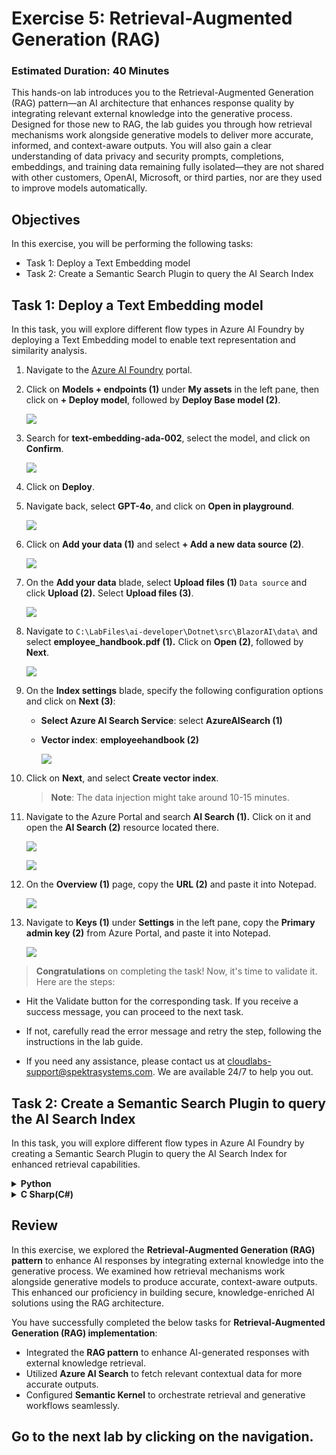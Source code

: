 # **Exercise 5**: Retrieval-Augmented Generation (RAG)

### Estimated Duration: 40 Minutes

This hands-on lab introduces you to the Retrieval-Augmented Generation (RAG) pattern—an AI architecture that enhances response quality by integrating relevant external knowledge into the generative process. Designed for those new to RAG, the lab guides you through how retrieval mechanisms work alongside generative models to deliver more accurate, informed, and context-aware outputs. You will also gain a clear understanding of data privacy and security prompts, completions, embeddings, and training data remaining fully isolated—they are not shared with other customers, OpenAI, Microsoft, or third parties, nor are they used to improve models automatically.

## Objectives
In this exercise, you will be performing the following tasks:
- Task 1: Deploy a Text Embedding model
- Task 2: Create a Semantic Search Plugin to query the AI Search Index

## Task 1: Deploy a Text Embedding model

In this task, you will explore different flow types in Azure AI Foundry by deploying a Text Embedding model to enable text representation and similarity analysis.

1. Navigate to the [Azure AI Foundry](https://ai.azure.com/) portal.
1. Click on **Models + endpoints (1)** under **My assets** in the left pane, then click on **+ Deploy model**, followed by **Deploy Base model (2)**.

    ![](./media/image_007-1.png)
1. Search for **text-embedding-ada-002**, select the model, and click on **Confirm**.

    ![](./media/image_084.png)
1. Click on **Deploy**.
1. Navigate back, select **GPT-4o**, and click on **Open in playground**.

    ![](./media/image_020.png)
1. Click on **Add your data (1)** and select **+ Add a new data source (2)**.

    ![](./media/image_085.png)
1. On the **Add your data** blade, select **Upload files (1)** `Data source` and click **Upload (2).** Select **Upload files (3)**.

    ![](./media/image_086.png)
1. Navigate to `C:\LabFiles\ai-developer\Dotnet\src\BlazorAI\data\` and select **employee_handbook.pdf (1).** Click on **Open (2)**, followed by **Next**.

    ![](./media/image_087.png)
1. On the **Index settings** blade, specify the following configuration options and click on **Next (3)**:
    - **Select Azure AI Search Service**: select **AzureAISearch (1)**
    - **Vector index**: **employeehandbook (2)**

        ![](./media/image_088.png)
1. Click on **Next**, and select **Create vector index**.
    >**Note**: The data injection might take around 10-15 minutes.
1. Navigate to the Azure Portal and search **AI Search (1).** Click on it and open the **AI Search (2)** resource located there.

    ![](./media/image_089.png)
    
    ![](./media/image_090.png)
1. On the **Overview (1)** page, copy the **URL (2)** and paste it into Notepad.

    ![](./media/image_091.png)
1. Navigate to **Keys (1)** under **Settings** in the left pane, copy the **Primary admin key (2)** from Azure Portal, and paste it into Notepad.

    ![](./media/image_092.png)
> **Congratulations** on completing the task! Now, it's time to validate it. Here are the steps:
 
- Hit the Validate button for the corresponding task. If you receive a success message, you can proceed to the next task. 
- If not, carefully read the error message and retry the step, following the instructions in the lab guide.
- If you need any assistance, please contact us at cloudlabs-support@spektrasystems.com. We are available 24/7 to help you out.

   <validation step="aba3f1c2-bf55-4ca3-baf6-fcaa280552fa" />
   

## Task 2: Create a Semantic Search Plugin to query the AI Search Index

In this task, you will explore different flow types in Azure AI Foundry by creating a Semantic Search Plugin to query the AI Search Index for enhanced retrieval capabilities.

<details>
<summary><strong>Python</strong></summary>

1. Navigate to `Python>src` directory and open **.env (1)** file.

    ![](./media/image_026.png)
1. Paste the **AI search URL** that you copied earlier in the exercise besides `AI_SEARCH_URL` in **.env** file.
    >Note:- Ensure that every value in the **.env** file is enclosed in **double quotes (")**.
1. Paste the **Primary admin key** that you copied earlier in the exercise besides `AI_SEARCH_KEY`.

    ![](./media/image_093.png)
1. Save the file.
1. Navigate to `Python>src>plugins` directory and create a new file named **ContosoSearchPlugin.py (1)**.

    ![](./media/image_094.png)
1. Add the following code to the file:
    ```
    import json
    import os
    from typing import Dict, List, Any, Optional

    import requests
    from azure.core.credentials import AzureKeyCredential
    from azure.search.documents import SearchClient
    from azure.search.documents.models import VectorizedQuery
    from dotenv import load_dotenv

    class ContosoSearchPlugin:
        def __init__(self):
            load_dotenv()
            
            self.openai_endpoint = os.getenv("AZURE_OPENAI_ENDPOINT")
            self.openai_api_key = os.getenv("AZURE_OPENAI_API_KEY")
            self.embedding_deployment = os.getenv("AZURE_OPENAI_EMBED_DEPLOYMENT_NAME")
            self.embedding_api_version = os.getenv("AZURE_OPENAI_API_VERSION", "2023-05-15")
            
            self.search_endpoint = os.getenv("AI_SEARCH_URL")
            self.search_key = os.getenv("AI_SEARCH_KEY")
            self.search_index_name = os.getenv("AZURE_SEARCH_INDEX", "employeehandbook")
            
            self.search_client = SearchClient(
                endpoint=self.search_endpoint,
                index_name=self.search_index_name,
                credential=AzureKeyCredential(self.search_key)
            )
            
        def generate_embedding(self, text: str) -> List[float]:
            if not text:
                raise ValueError("Input text cannot be empty")
                
            url = f"{self.openai_endpoint}/openai/deployments/{self.embedding_deployment}/embeddings?api-version={self.embedding_api_version}"
            headers = {
                "Content-Type": "application/json",
                "api-key": self.openai_api_key
            }
            payload = {
                "input": text,
                "dimensions": 1536  # Standard for text-embedding-ada-002
            }
            
            try:
                response = requests.post(url, headers=headers, json=payload)
                response.raise_for_status()
                embedding_data = response.json()
                return embedding_data["data"][0]["embedding"]
            except Exception as e:
                raise Exception(f"Failed to generate embedding: {str(e)}")
        
        def search_documents(self, query: str, top: int = 3) -> List[Dict[str, Any]]:
            try:
                # Generate embedding for the query
                query_embedding = self.generate_embedding(query)
                
                # Create a vectorized query
                vector_query = VectorizedQuery(
                    vector=query_embedding,
                    k_nearest_neighbors=top,
                    fields="contentVector"
                )
                
                # Execute the search
                results = self.search_client.search(
                    search_text=query,  # Also include text search for hybrid retrieval
                    vector_queries=[vector_query],
                    select=["id", "content", "page_num", "chunk_id"],
                    top=top
                )
                
                # Format the results
                search_results = []
                for result in results:
                    search_results.append({
                        "id": result["id"],
                        "content": result["content"],
                        "page_num": result.get("page_num", "Unknown"),
                        "chunk_id": result.get("chunk_id", "Unknown"),
                        "score": result["@search.score"]
                    })
                
                return search_results
                
            except Exception as e:
                raise Exception(f"Search failed: {str(e)}")
        
        def query_handbook(self, query: str, top: int = 3) -> str:
            try:
                results = self.search_documents(query, top)
                
                # Format the results into a nice response
                if not results:
                    return "No relevant information found in the Contoso Handbook."
                
                response = f"Here's what I found in the Contoso Handbook about '{query}':\n\n"
                for i, result in enumerate(results, 1):
                    response += f"Result {i} (Page {result['page_num']}):\n{result['content']}\n\n"
                
                return response
                
            except Exception as e:
                return f"Error querying the Contoso Handbook: {str(e)}"
    if __name__ == "__main__":
        search_plugin = ContosoSearchPlugin()
        query = "What is Contoso's vacation policy?"
        result = search_plugin.query_handbook(query)
        print(result)
    ```
1. Save the file.
1. Navigate to `Python>src` directory and open **chat.py (1)** file.

    ![](./media/image_030.png)
1. Add the following code in the `#Import Modules` section of the file.
    ```
    from semantic_kernel.connectors.ai.open_ai import AzureTextEmbedding
    from plugins.ContosoSearchPlugin import ContosoSearchPlugin
    ```

    ![](./media/image_095.png)
1. Add the following code in the `#Challenge 05 - Add Text Embedding service for semantic search` section of the file.
    ```
    text_embedding_service = AzureTextEmbedding(
        deployment_name=os.getenv("AZURE_OPENAI_EMBED_DEPLOYMENT_NAME"),
        api_key=os.getenv("AZURE_OPENAI_API_KEY"),
        endpoint=os.getenv("AZURE_OPENAI_ENDPOINT"),
        service_id="embedding-service"
    )
    kernel.add_service(text_embedding_service)
    logger.info("Text Embedding service added")
    ```

    ![](./media/image_096.png)
1. Add the following code in the `# Challenge 05 - Add Search Plugin` section of the file.
    ```
    kernel.add_plugin(
        ContosoSearchPlugin(),
        plugin_name="ContosoSearch",
    )
    logger.info("Contoso Handbook Search plugin loaded")
    ```

    ![](./media/image_097.png)
1. In case you encounter any indentation error, use the code from the following URL:
    ```
    https://raw.githubusercontent.com/CloudLabsAI-Azure/ai-developer/refs/heads/prod/CodeBase/python/lab-05.py
    ```
1. Save the file.
1. Right click on `Python>src` **(1)** in the left pane and select **Open in Integrated Terminal (2)**.

    ![](./media/image_035.png)
1. Use the following command to run the app:
    ```
    streamlit run app.py
    ```
1. If the app does not open automatically in the browser, you can access it using the following **URL**:
    ```
    http://localhost:8501
    ```
1. Submit the following prompt and see how the AI responds:
    ```
    What are the steps for the Contoso Performance Reviews?
    ```
    ```
    What is Contoso's policy on Data Security?
    ```
    ```
    Who do I contact at Contoso for questions regarding workplace safety?
    ```
1. You will receive a response similar to the one shown below:

    ![](./media/image_098.png)

    ![](./media/image_099.png)

    ![](./media/image_100.png)
</details>

<details>
<summary><strong>C Sharp(C#)</strong></summary>

1. Navigate to `Dotnet>src>BlazorAI` directory and open **appsettings.json (1)** file.

    ![](./media/image_028.png)
1. Paste the **AI search URL** that you copied earlier in the exercise besides `AI_SEARCH_URL` in **appsettings.json** file..
    >Note:- Ensure that every value in the **appsettings.json** file is enclosed in **double quotes (")**.
1. Paste the **Primary admin key (1)** that you copied earlier in the exercise besides `AI_SEARCH_KEY` **(2)**.

    ![](./media/image_101.png)
1. Save the file.
1. Navigate to `Dotnet>src>BlazorAI>Plugins` directory and create a new file named **ContosoSearchPlugin.cs (1)**.

    ![](./media/image_102.png)
1. Add the following code to the file:
    ```
    using System.ComponentModel;
    using System.Text.Json.Serialization;
    using Azure;
    using Azure.Search.Documents;
    using Azure.Search.Documents.Indexes;
    using Azure.Search.Documents.Models;
    using Microsoft.SemanticKernel;
    using Microsoft.SemanticKernel.Embeddings;
    using System.Text;

    namespace BlazorAI.Plugins
    {
        public class ContosoSearchPlugin
        {
            private readonly ITextEmbeddingGenerationService _textEmbeddingGenerationService;
            private readonly SearchIndexClient _indexClient;

            public ContosoSearchPlugin(IConfiguration configuration)
            {
                // Create the search index client
                _indexClient = new SearchIndexClient(
                    new Uri(configuration["AI_SEARCH_URL"]),
                    new AzureKeyCredential(configuration["AI_SEARCH_KEY"]));

                // Get the embedding service from the kernel
                var kernelBuilder = Kernel.CreateBuilder();
                kernelBuilder.AddAzureOpenAITextEmbeddingGeneration(
                    configuration["EMBEDDINGS_DEPLOYMODEL"],
                    configuration["AOI_ENDPOINT"],
                    configuration["AOI_API_KEY"]);
                var kernel = kernelBuilder.Build();
                _textEmbeddingGenerationService = kernel.GetRequiredService<ITextEmbeddingGenerationService>();
            }

            [KernelFunction("SearchHandbook")]
            [Description("Searches the Contoso employee handbook for information about company policies, benefits, procedures, or other employee-related questions. Use this when the user asks about company policies, employee benefits, work procedures, or any information that might be in an employee handbook.")]
            public async Task<string> Search(
                [Description("The user's question about company policies, benefits, procedures or other handbook-related information")] string query)
            {
                try
                {
                    // Convert string query to vector embedding
                    ReadOnlyMemory<float> embedding = await _textEmbeddingGenerationService.GenerateEmbeddingAsync(query);

                    // Get client for search operations
                    SearchClient searchClient = _indexClient.GetSearchClient("employeehandbook");

                    // Configure request parameters
                    VectorizedQuery vectorQuery = new(embedding);
                    vectorQuery.Fields.Add("contentVector");  // The vector field in your index
                    vectorQuery.KNearestNeighborsCount = 3;   // Get top 3 matches

                    SearchOptions searchOptions = new()
                    {
                        VectorSearch = new() { Queries = { vectorQuery } },
                        Size = 3  // Return top 3 results
                    };

                    // Perform search request
                    Response<SearchResults<IndexSchema>> response = await searchClient.SearchAsync<IndexSchema>(searchOptions);

                    // Collect search results
                    StringBuilder results = new StringBuilder();
                    await foreach (SearchResult<IndexSchema> result in response.Value.GetResultsAsync())
                    {
                        if (!string.IsNullOrEmpty(result.Document.Content))
                        {
                            results.AppendLine($"Title: {result.Document.Title}");
                            results.AppendLine($"Content: {result.Document.Content}");
                            results.AppendLine();
                        }
                    }

                    return results.Length > 0 
                        ? results.ToString()
                        : "No relevant information found in the employee handbook.";
                }
                catch (Exception ex)
                {
                    return $"Search error: {ex.Message}";
                }
            }

            private sealed class IndexSchema
            {
                [JsonPropertyName("content")]
                public string Content { get; set; }

                [JsonPropertyName("title")]
                public string Title { get; set; }

                [JsonPropertyName("url")]
                public string Url { get; set; }
            }
        }
    }
    ```
1. Save the file.
1. Navigate to `Dotnet>src>BlazorAI>Components>Pages` directory and open **Chat.razor.cs (1)** file.

    ![](./media/image_038.png)
1. Add the following code in the `// Import Models` section of the file.
    ```
    using Microsoft.SemanticKernel.Connectors.AzureAISearch;
    using Azure;
    using Azure.Search.Documents.Indexes;
    using Microsoft.Extensions.DependencyInjection;
    ```

    ![](./media/image_103.png)
1. Add the following code in the `// Challenge 05 - Register Azure AI Foundry Text Embeddings Generation` section of the file.
    ```
    kernelBuilder.AddAzureOpenAITextEmbeddingGeneration(
        Configuration["EMBEDDINGS_DEPLOYMODEL"]!,
        Configuration["AOI_ENDPOINT"]!,
        Configuration["AOI_API_KEY"]!);
    ```

    ![](./media/image_104.png)
1. Add the following code in the `// Challenge 05 - Register Search Index` section of the file.
    ```
    kernelBuilder.Services.AddSingleton<SearchIndexClient>(sp => 
        new SearchIndexClient(
            new Uri(Configuration["AI_SEARCH_URL"]!), 
            new AzureKeyCredential(Configuration["AI_SEARCH_KEY"]!)
        )
    );

    kernelBuilder.Services.AddSingleton<AzureAISearchVectorStoreRecordCollection<Dictionary<string, object>>>(sp =>
    {
        var searchIndexClient = sp.GetRequiredService<SearchIndexClient>();
        return new AzureAISearchVectorStoreRecordCollection<Dictionary<string, object>>(
            searchIndexClient,
            "employeehandbook"
        );
    });

    kernelBuilder.AddAzureAISearchVectorStore();
    ```

    ![](./media/image_105.png)
1. Add the following code in the `// Challenge 05 - Add Search Plugin` section of the file.
    ```
    var searchPlugin = new ContosoSearchPlugin(Configuration);
    kernel.ImportPluginFromObject(searchPlugin, "HandbookPlugin");
    ```

    ![](./media/image_106.png)
1. In case you encounter any indentation error, use the code from the following URL:
    ```
    https://raw.githubusercontent.com/CloudLabsAI-Azure/ai-developer/refs/heads/prod/CodeBase/c%23/lab-05.cs
    ```
1. Save the file.
1. Right-click on `Dotnet>src>Aspire>Aspire.AppHost` **(1)** in the left pane and select **Open in Integrated Terminal (2)**.

    ![](./media/image_040.png)
1. Use the following command to run the app:
    ```
    dotnet run
    ```
1. Open a new tab in the browser and navigate to the link for **blazor-aichat**, i.e. **https://localhost:7118/**.
1. Submit the following prompt and see how the AI responds:
    ```
    What are the steps for the Contoso Performance Reviews?
    ```
    ```
    What is Contoso's policy on Data Security?
    ```
    ```
    Who do I contact at Contoso for questions regarding workplace safety?
    ```
1. You will receive a response similar to the one shown below:

    ![](./media/image_107.png)

    ![](./media/image_108.png)

    ![](./media/image_109.png)
</details>

## Review

In this exercise, we explored the **Retrieval-Augmented Generation (RAG) pattern** to enhance AI responses by integrating external knowledge into the generative process. We examined how retrieval mechanisms work alongside generative models to produce accurate, context-aware outputs. This enhanced our proficiency in building secure, knowledge-enriched AI solutions using the RAG architecture.

You have successfully completed the below tasks for **Retrieval-Augmented Generation (RAG) implementation**:  

- Integrated the **RAG pattern** to enhance AI-generated responses with external knowledge retrieval.  
- Utilized **Azure AI Search** to fetch relevant contextual data for more accurate outputs.  
- Configured **Semantic Kernel** to orchestrate retrieval and generative workflows seamlessly.  

## Go to the next lab by clicking on the navigation.
